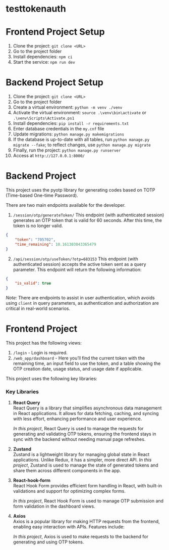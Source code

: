 # testtokenauth

# Frontend Project Setup

1. Clone the project: `git clone <URL>`
2. Go to the project folder
3. Install dependencies: `npm ci`
4. Start the service: `npm run dev`

# Backend Project Setup

1. Clone the project: `git clone <URL>`
2. Go to the project folder
3. Create a virtual environment: `python -m venv ./venv`
4. Activate the virtual environment: `source .\venv\bin\activate` or `.\venv\Scripts\Activate.ps1`
5. Install dependencies: `pip install -r requirements.txt`
6. Enter database credentials in the `my.cnf` file
7. Update migrations: `python manage.py makemigrations`
8. If the database is up-to-date with all tables, run `python manage.py migrate --fake`; to reflect changes, use `python manage.py migrate`
9. Finally, run the project: `python manage.py runserver`
10. Access at `http://127.0.0.1:8000/`

# Backend Project

This project uses the pyotp library for generating codes based on TOTP (Time-based One-time Password).

There are two main endpoints available for the developer.

1. `/session/otp/generateToken/` This endpoint (with authenticated session) generates an OTP token that is valid for 60 seconds. After this time, the token is no longer valid.
```json
{
    "token": "705702",
    "time_remaining": 10.161303043365479
}
```

2. `/api/session/otp/useToken/?otp=683153` This endpoint (with authenticated session) accepts the active token sent as a query parameter. This endpoint will return the following information:

```json
{
    "is_valid": true
}
```

_Note:_ There are endpoints to assist in user authentication, which avoids using `client` in query parameters, as authentication and authorization are critical in real-world scenarios.

# Frontend Project

This project has the following views:
1. `/login` - Login is required.
2. `/web_app/dashboard` - Here you’ll find the current token with the remaining time, an input field to use the token, and a table showing the OTP creation date, usage status, and usage date if applicable.

This project uses the following key libraries:

### Key Libraries

1. **React Query**  
   React Query is a library that simplifies asynchronous data management in React applications. It allows for data fetching, caching, and syncing with less effort, enhancing performance and user experience.

   *In this project*, React Query is used to manage the requests for generating and validating OTP tokens, ensuring the frontend stays in sync with the backend without needing manual page refreshes.

2. **Zustand**  
   Zustand is a lightweight library for managing global state in React applications. Unlike Redux, it has a simpler, more direct API.
   *In this project*, Zustand is used to manage the state of generated tokens and share them across different components in the app.

3. **React-hook-form**  
   React Hook Form provides efficient form handling in React, with built-in validations and support for optimizing complex forms.

   *In this project*, React Hook Form is used to manage OTP submission and form validation in the dashboard views.

4. **Axios**  
   Axios is a popular library for making HTTP requests from the frontend, enabling easy interaction with APIs. Features include:

   *In this project*, Axios is used to make requests to the backend for generating and using OTP tokens.
